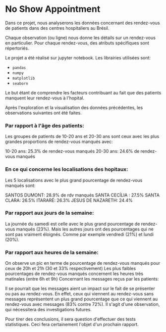 # No Show Appointment
Dans ce projet, nous analyserons les données concernant des rendez-vous de patients dans des centres hospitaliers au Brésil.

Chaque observation (ou ligne) nous donne les détails sur un rendez-vous en particulier. Pour chaque rendez-vous, des atributs spécifiques sont répertoriés.

Le projet a été réalisé sur jupyter notebook. Les librairies utilisées sont:
- `pandas`
- `numpy`
- `matplotlib`
- `seaborn`

Le but étant de comprendre les facteurs contribuant au fait que des patients manquent leur rendez-vous à l'hopital.

Après l'exploration et la visualisation des données précédentes, les observations suivantes ont été faites.

### Par rapport à l'âge des patients:

Les groupes de patients de 10-20 ans et 20-30 ans sont ceux avec les plus grandes proportions de rendez-vous manqués avec:

10-20 ans: 25.3% de rendez-vous manqués
20-30 ans: 24.6% de rendez-vous manqués
### En ce qui concerne les localisations des hopitaux:

Les 5 localisations avec le plus grand pourcentage de rendez-vous manqués sont:

SANTOS DUMONT: 28.9% de rdv manqués
SANTA CECÍLIA : 27.5%
SANTA CLARA: 26.5%
ITARARÉ: 26.3%
JESUS DE NAZARETH: 24.4%
### Par rapport aux jours de la semaine:
La journée du samedi est celle avec le plus grand pourcentage de rendez-vous manqués (23%). Mais les autres jours ont des pourcentages qui ne sont pas vraiment éloignés. Comme par exemple vendredi (21%) et lundi (20%).

### Par rapport aux heures de la semaine:

On observe un pic en terme de pourcentage de rendez-vous manqués pour ceux de 20h et 21h (30 et 33% respectivement)
Les plus faibles pourcentages de rendez-vous manqués concernent les heures très matinales (entre 6h et 9h)
Concernant les messages reçus par les patients:

Il se pourrait que les messages aient un impact sur le fait de se présenter ou pas au rendez-vous. En effet, ceux qui viennent au rendez-vous sans messages représentent un plus grand pourcentage que ce qui viennent au rendez-vous avec messages (83% contre 72%). Il s'agit d'une observation, qui nécessitera des investigations futures.

Pour tirer des conclusions, il sera question d'effectuer des tests statistiques. Ceci fera certainement l'objet d'un prochain rapport.